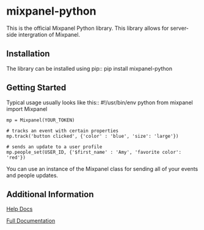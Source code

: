 mixpanel-python
===============
This is the official Mixpanel Python library. This library allows for server-side intergration of Mixpanel.

Installation
------------
The library can be installed using pip::
    pip install mixpanel-python

Getting Started
---------------
Typical usage usually looks like this::
    #!/usr/bin/env python
    from mixpanel import Mixpanel

    mp = Mixpanel(YOUR_TOKEN)

    # tracks an event with certain properties 
    mp.track('button clicked', {'color' : 'blue', 'size': 'large'})

    # sends an update to a user profile
    mp.people_set(USER_ID, {'$first_name' : 'Amy', 'favorite color': 'red'})

You can use an instance of the Mixpanel class for sending all of your events and people updates.

Additional Information
----------------------
[Help Docs](https://wwwmixpanel.com/help/reference/python)

[Full Documentation](http://mixpanel.github.io/mixpanel-python/)

